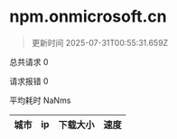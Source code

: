 
  # npm.onmicrosoft.cn

  > 更新时间 2025-07-31T00:55:31.659Z
  
  总共请求 0

  请求报错 0

  平均耗时 NaNms

|城市|ip|下载大小|速度|
|-----|----------|---|---|

  
